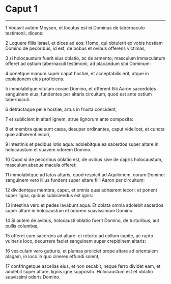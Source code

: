 # Caput 1

***

1 Vocavit autem Moysen, et locutus est ei Dominus de tabernaculo testimonii, dicens:

2 Loquere filiis Israel, et dices ad eos: Homo, qui obtulerit ex vobis hostiam Domino de pecoribus, id est, de bobus et ovibus offerens victimas,

3 si holocaustum fuerit eius oblatio, ac de armento; masculum immaculatum offeret ad ostium tabernaculi testimonii, ad placandum sibi Dominum:

4 ponetque manum super caput hostiæ, et acceptabilis erit, atque in expiationem eius proficiens.

5 immolabitque vitulum coram Domino, et offerent filii Aaron sacerdotes sanguinem eius, fundentes per altaris circuitum, quod est ante ostium tabernaculi.

6 detractaque pelle hostiæ, artus in frusta concident,

7 et subiicient in altari ignem, strue lignorum ante composita:

8 et membra quæ sunt cæsa, desuper ordinantes, caput videlicet, et cuncta quæ adhærent iecori,

9 intestinis et pedibus lotis aqua: adolebitque ea sacerdos super altare in holocaustum et suavem odorem Domino.

10 Quod si de pecoribus oblatio est, de ovibus sive de capris holocaustum, masculum absque macula offeret:

11 immolabitque ad latus altaris, quod respicit ad Aquilonem, coram Domino: sanguinem vero illius fundent super altare filii Aaron per circuitum:

12 dividentque membra, caput, et omnia quæ adhærent iecori: et ponent super ligna, quibus subiiciendus est ignis:

13 intestina vero et pedes lavabunt aqua. Et oblata omnia adolebit sacerdos super altare in holocaustum et odorem suavissimum Domino.

14 Si autem de avibus, holocausti oblatio fuerit Domino, de turturibus, aut pullis columbæ,

15 offeret eam sacerdos ad altare: et retorto ad collum capite, ac rupto vulneris loco, decurrere faciet sanguinem super crepidinem altaris:

16 vesiculam vero gutturis, et plumas proiiciet prope altare ad orientalem plagam, in loco in quo cineres effundi solent,

17 confringetque ascellas eius, et non secabit, neque ferro dividet eam, et adolebit super altare, lignis igne supposito. Holocaustum est et oblatio suavissimi odoris Domino.

